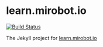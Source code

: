 # learn.mirobot.io

[![Build Status](https://travis-ci.org/bjpirt/learn.mirobot.io.svg)](https://travis-ci.org/bjpirt/learn.mirobot.io)

The Jekyll project for [learn.mirobot.io](http://learn.mirobot.io)
